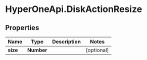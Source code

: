 # HyperOneApi.DiskActionResize

## Properties

Name | Type | Description | Notes
------------ | ------------- | ------------- | -------------
**size** | **Number** |  | [optional] 


